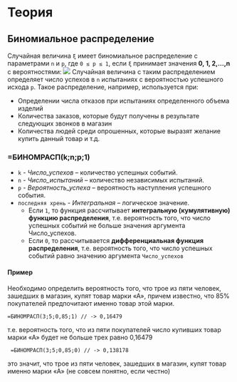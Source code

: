 # Теория
## Биномиальное распределение
Случайная величина `ξ` имеет биномиальное распределение с параметрами
`n` и `p`, где `0 ≤ p ≤ 1`, если `ξ` принимает значения **0, 1, 2,…,n** с вероятностями:
![](https://i.imgur.com/dlxEs40.png)
Случайная величина с таким распределением определяет число успехов в `n` испытаниях с вероятностью
успешного исхода `p`. 
Такое распределение, например, используется при:
* Определении числа отказов при испытаниях определенного объема изделий
* Количества заказов, которые будут получены в результате следующих звонков в магазин
* Количества людей среди опрошенных, которые выразят
желание купить данный товар и т.д.

### =БИНОМРАСП(k;n;p;1)
* `k` - *Число_успехов* – количество успешных событий.
* `n` - *Число_испытаний* – количество независимых испытаний.
* `p` - *Вероятность_успеха* – вероятность наступления успешного события.
* `последняя хрень` - *Интегральная* – логическое значение. 
  * Если `1`, то функция рассчитывает
**интегральную (кумулятивную) функцию распределения**, т.е.
вероятность того, что число успешных событий не больше значения
аргумента Число_успехов. 
  * Если `0`, то рассчитывается **дифференциальная
функция распределения**, т.е. вероятность того, что число успешных
событий равно значению аргумента `Число_успехов`

#### Пример
Необходимо определить вероятность того, что трое из пяти
человек, зашедших в магазин, купят товар марки «А», причем известно, что
85% покупателей предпочитают именно товар этой марки.
```excel
=БИНОМРАСП(3;5;0,85;1) // -> 0,16479
```
т.е. вероятность того, что из пяти
покупателей число купивших товар марки «А» будет не больше трех равно
0,16479

```excel
 =БИНОМРАСП(3;5;0,85;0) // -> 0,138178
```
 это значит,
что трое из пяти человек, зашедших в магазин, купят товар именно марки «А» (не совсем понятно, если честно)
